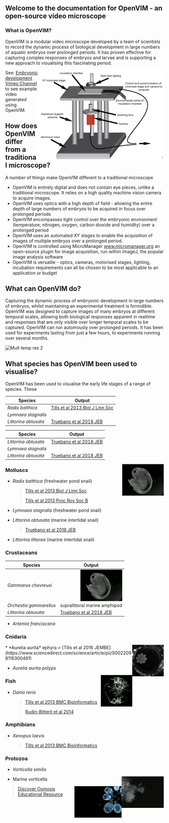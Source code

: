 ## Welcome to the documentation for OpenVIM - an open-source video microscope


### What is OpenVIM?
OpenVIM is a modular video microscope developed by a team of scientists to record the dynamic process of biological development in large numbers of aquatic embryos over prolonged periods. It has proven effective for capturing complex responses of embryos and larvae and is supporting a new approach to visualising this fascinating period.

<img src="assets/OpenVIM.png" title = "OpenVIM Figure" align = "right" width="400">

See: [Embryonic development Vimeo Channel](www.vimeo.com/channels/embryonicdevelopment) to see example video generated using OpenVIM.


## How does OpenVIM differ from a traditional microscope?
A number of things make OpenVIM different to a traditional microscope
 * OpenVIM is entirely digital and does not contain eye pieces, unlike a traditional microscope. It relies on a high quality machine vision camera to acquire images.
 * OpenVIM uses optics with a high depth of field - allowing the entire depth of large numbers of embryos to be acquired in focus over prolonged periods
 * OpenVIM encompasses tight control over the embryonic environment (temperature, nitrogen, oxygen, carbon dioxide and humidity) over a prolonged period
 * OpenVIM uses an automated XY stages to enable the acquisition of images of multiple embryos over a prolonged period.
 * OpenVIM is controlled using MicroManager www.micromanager.org an open-source plugin for image acquisition, run within ImageJ, the popular image analysis software
 * OpenVIM is versatile - optics, cameras, motorised stages, lighting, incubation requirements can all be chosen to be most applicable to an application or budget


## What can OpenVIM do?
Capturing the dynamic process of embryonic development in large numbers of embryos, whilst maintaining an experimental treatment is formidible. OpenVIM was designed to capture images of many embryos at different temporal scales, allowing both biological responses apparent in realtime and responses that are only visible over longer temporal scales to be captured. OpenVIM can run automously over prolonged periods. It has been used for experiments lasting from just a few hours, to experiments running over several months.

<img src="assets/radixDevelopment.gif" title= "Mult temp res 2" width = "500">


## What species has OpenVIM been used to visualise?

OpenVIM has been used to visualise the early life stages of a range of species. These

| Species     | Output |
| ------------- | ------------- |
| *Radix balthica*  | [Tills et al 2013 Biol J Linn Soc](https://academic.oup.com/biolinnean/article/110/3/581/2415874)  |
| *Lymnaea stagnalis*  |   |
| *Littorina obtusata*  | [Truebano et al 2018 JEB](http://jeb.biologists.org/content/221/8/jeb171629)  |

| Species     | Output |
| ------------- | ------------- |
| *Littorina obtusata*  | [Truebano et al 2018 JEB](http://jeb.biologists.org/content/221/8/jeb171629)  |
| *Lymnaea stagnalis*  |   |
| *Littorina obtusata*  | [Truebano et al 2018 JEB](http://jeb.biologists.org/content/221/8/jeb171629)  |

<img src="assets/GammarusChevHatching.gif" title= "Gammarus chevreuxi" height = "100" align="right">

### Molluscs
* *Radix balthica* (freshwater pond snail)
   > [Tills et al 2013 Biol J Linn Soc](https://academic.oup.com/biolinnean/article/110/3/581/2415874)
   
   > [Tills et al 2013 Proc  Roy Soc B](http://rspb.royalsocietypublishing.org/content/280/1769/20131479.short)

* *Lymnaea stagnalis* (freshwater pond snail)

* *Littorina obtusata* (marine intertidal snail)
   > [Truebano et al 2018 JEB](http://jeb.biologists.org/content/221/8/jeb171629)

* *Littorina littorea* (marine intertidal snail)

### Crustaceans
| Species     | Output |
| ------------- | ------------- |
| *Gammarus chevreuxi*  | <img src="assets/GammarusChevHatching.gif" title= "Gammarus chevreuxi" height = "100" align="right">|
| *Orchestia gammarellus*  | supralittoral marine amphipod   |
| *Littorina obtusata*  | [Truebano et al 2018 JEB](http://jeb.biologists.org/content/221/8/jeb171629)  |


* *Artemia franciscana*

### Cnidaria
<img src="assets/ephyra.gif" title= "ephyra" height = "100" align="right">
*  *Aurelia aurita*  ephyra
   > [Tills et al 2016 JEMBE](https://www.sciencedirect.com/science/article/pii/S0022098116300491)



*  *Aurelia aurita* polyps
<img src="assets/jellyfishPolyps.gif" title= "jellyfish polyps" height = "100" align="right">
   
   
   
### Fish
* *Danio rerio* 
   > [Tills et al 2013 BMC Bioinformatics](https://bmcbioinformatics.biomedcentral.com/articles/10.1186/1471-2105-14-37)
 
   > [Rudin-Bitterli et al 2014](http://journals.plos.org/plosone/article?id=10.1371/journal.pone.0113235)


### Amphibians
* *Xenopus laevis* 
  >  [Tills et al 2013 BMC Bioinformatics](https://bmcbioinformatics.biomedcentral.com/articles/10.1186/1471-2105-14-37)


### Protozoa
* *Vorticella similis* 
<img src="assets/VorticellaSimilis.gif" title= "Vorticella similis" height = "100" align="right">

* Marine vorticella
<img src="assets/marineVorticellaColony.gif" title= "Marine vorticella" height = "100" align="right">

  >  [Discover Osmosis Educational Resource](www.discoverosmosis.com)
 

